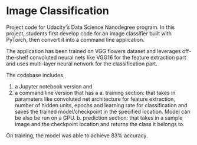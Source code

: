 # Image Classification

Project code for Udacity's Data Science Nanodegree program. In this project, students first develop code for an image classifier built with PyTorch, then convert it into a command line application.

The application has been trained on VGG flowers dataset and leverages off-the-shelf convoluted neural nets like VGG16 for the feature extraction part and uses multi-layer neural network for the classification part. 

The codebase includes 
1. a Jupyter notebook version and 
2. a command line version that has a 
  a. training section: that takes in parameters like convoluted net architecture for feature extraction, number of hidden units, epochs and learning rate for classification and saves the trained model/checkpoint in the specified location. Model can be also be run on a GPU.
  b. prediction section: that takes in a sample image and the checkpoint location and returns the class it belongs to.
  
On training, the model was able to achieve 83% accuracy.
